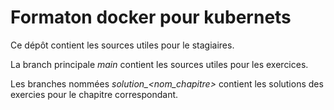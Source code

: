 # Formaton docker pour kubernets

Ce dépôt contient les sources utiles pour le stagiaires.

La branch principale *main* contient les sources utiles pour les exercices.

Les branches nommées *solution_<nom_chapitre>* contient les solutions des exercies pour le chapitre correspondant.